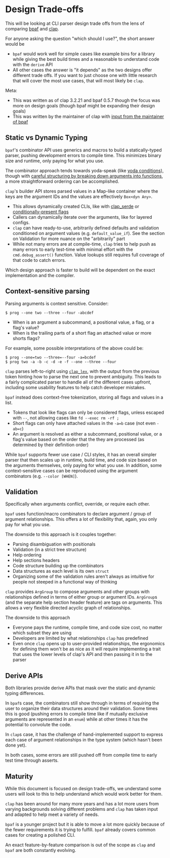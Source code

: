 # Design Trade-offs

This will be looking at CLI parser design trade offs from the lens of comparing
[bpaf](https://docs.rs/bpaf) and [clap](https://docs.rs/clap).

For anyone asking the question "which should I use?", the short answer would be
- `bpaf` would work well for simple cases like example bins for a library
  while giving the best build times and a reasonable to understand code with
  the `derive` API
- All other cases the answer is "it depends" as the two designs offer different
  trade offs.   If you want to just choose one with little research that will
  cover the most use cases, that will most likely be `clap`.

Meta:
- This was written as of clap 3.2.21 and bpaf 0.5.7 though the focus was more on design goals (though bpaf might be expanding their design goals)
- This was written by the maintainer of clap with [input from the maintainer of bpaf](https://github.com/rosetta-rs/argparse-rosetta-rs/pull/50)

## Static vs Dynamic Typing

`bpaf`'s combinator API uses generics and macros to build a statically-typed
parser, pushing development errors to compile time.  This minimizes binary
size and runtime, only paying for what you use.

The combinator approach tends towards yoda-speak (like
[yoda conditions](https://en.wikipedia.org/wiki/Yoda_conditions)),
though with [careful
structuring by breaking down arguments into
functions](https://github.com/pacak/bpaf/blob/aa6992931bbfbdca6390c87f4a76898f8db0ae47/examples/top_to_bottom.rs),
a more straightforward ordering can be accomplished.

`clap`'s builder API stores parsed values in a Map-like container where the
keys are the argument IDs and the values are effectively `Box<dyn Any>`.
- This allows dynamically created CLIs, like with
  [clap_serde](https://docs.rs/clap_serde) or [conditionally-present
  flags](https://github.com/sharkdp/bat/blob/6680f65e4b25b0f18c455f7a4639a96e97519dc5/src/bin/bat/clap_app.rs#L556)
- Callers can dynamically iterate over the arguments, like for layered configs.
- `clap` can have ready-to-use, arbitrarily defined defaults and validation
  conditioned on argument values (e.g. `default_value_if`).  See the section on
  Validation for more nuance on the "arbitrarily" part
- While not many errors are at compile-time, `clap` tries to help push as many
  errors to early test-time with minimal effort with the `cmd.debug_assert()`
  function.  Value lookups still requires full coverage of that code to catch
  errors.

Which design approach is faster to build will be dependent on the exact
implementation and the compiler.

## Context-sensitive parsing

Parsing arguments is context sensitive.  Consider:
```console
$ prog --one two --three --four -abcdef
```
- When is an argument a subcommand, a positional value, a flag, or a flag's value?
- When is the trailing parts of a short flag an attached value or more shorts flags?

For example, some possible interpretations of the above could be:
```console
$ prog --one=two --three=--four -a=bcdef
$ prog two -a -b -c -d -e -f --one --three --four
```

`clap` parses left-to-right using [`clap_lex`](https://docs.rs/clap_lex), with
the output from the previous token hinting how to parse the next one to
prevent ambiguity.  This leads to a fairly complicated parser to handle all of
the different cases upfront, including some usability features to help catch
developer mistakes.

`bpaf` instead does context-free tokenization, storing all flags and values in
a list.
- Tokens that look like flags can only be considered flags, unless escaped with
  `--`, not allowing cases like `fd --exec rm -rf ;`
- Short flags can only have attached values in the `-a=b` case (not even `-ab=c`)
- An argument is resolved as either a subcommand, positional value, or a flag's
  value based on the order that the they are processed (as determined by their
  definition order)

While `bpaf` supports fewer use case / CLI styles, it has an overall simpler
parser that then scales up in runtime, build time, and code size based on the
arguments themselves, only paying for what you use.  In addition, some
context-sensitive cases can be reproduced using the argument combinators (e.g.
`--color [WHEN]`).

## Validation

Specifically when arguments conflict, override, or require each other.

`bpaf` uses function/macro combinators to declare argument / group of argument relationships.  This
offers a lot of flexibility that, again, you only pay for what you use.

The downside to this approach is it couples together:
- Parsing disambiguation with positionals
- Validation (in a strict tree structure)
- Help ordering
- Help sections headers
- Code structure building up the combinators
- Data structures as each level is its own `struct`
- Organizing some of the validation rules aren't always as intuitive for people
  not steeped in a functional way of thinking

`clap` provides `ArgGroup` to compose arguments and other groups with
relationships defined in terms of either group or argument IDs.  `ArgGroup`s
(and the separate help section header feature) are tags on arguments.  This
allows a very flexible directed acyclic graph of relationships.

The downside to this approach
- Everyone pays the runtime, compile time, and code size cost, no matter which subset they are using
- Developers are limited by what relationships `clap` has predefined
- Even once `clap` opens up to user-provided relationships, the ergonomics for
  defining them won't be as nice as it will require implementing a trait that
  uses the lower levels of clap's API and then passing it in to the parser

## Derive APIs

Both libraries provide derive APIs that mask over the static and dynamic typing differences.

In `bpaf`s case, the combinators still show through in terms of requiring the
user to organize their data structures around their validation.  Some times
this is good (pushing errors to compile time like if mutually exclusive
arguments are represented in an `enum`) while at other times it has the potential to convolute the code.

In `clap`s case, it has the challenge of hand-implemented support to express
each case of argument relationships in the type system (which hasn't been done
yet).

In both cases, some errors are still pushed off from compile time to early test
time through asserts.

## Maturity

While this document is focused on design trade-offs, we understand some users
will look to this to help understand which would work better for them.

`clap` has been around for many more years and has a lot more users from
varying backgrounds solving different problems and `clap` has taken input and
adapted to help meet a variety of needs.

`bpaf` is a younger project but it is able to move a lot more quickly because
of the fewer requirements it is trying to fulfill.  `bpaf` already covers
common cases for creating a polished CLI.

An exact feature-by-feature comparison is out of the scope as `clap` and `bpaf`
are both constantly evolving.
